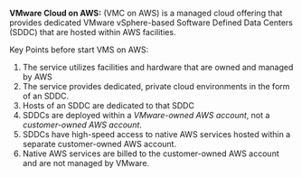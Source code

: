 **VMware Cloud on AWS:**
(VMC on AWS) is a managed cloud offering that provides dedicated VMware vSphere-based Software Defined Data Centers (SDDC) that are hosted within AWS facilities.

Key Points before start VMS on AWS: 
1. The service utilizes facilities and hardware that are owned and managed by AWS
2. The service provides dedicated, private cloud environments in the form of an SDDC.
3. Hosts of an SDDC are dedicated to that SDDC
4. SDDCs are deployed within a *VMware-owned AWS account*, not a *customer-owned AWS account*.
5. SDDCs have high-speed access to native AWS services hosted within a separate customer-owned AWS account.
6. Native AWS services are billed to the customer-owned AWS account and are not managed by VMware.
